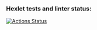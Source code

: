 ### Hexlet tests and linter status:
[![Actions Status](https://github.com/justpwned/python-project-lvl3/workflows/hexlet-check/badge.svg)](https://github.com/justpwned/python-project-lvl3/actions)